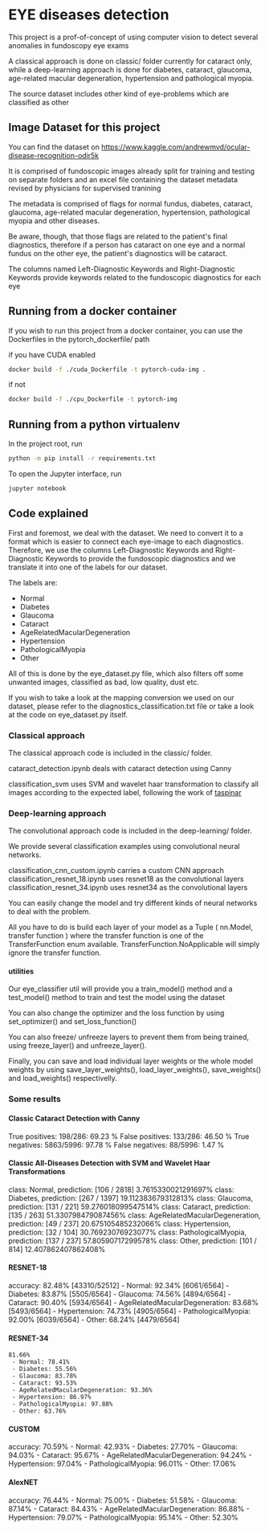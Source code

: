 # EYE diseases detection

This project is a prof-of-concept of using computer vision to detect several anomalies in fundoscopy eye exams

A classical approach is done on classic/ folder currently for cataract only, while a deep-learning approach is done for
diabetes, cataract, glaucoma, age-related macular degeneration, hypertension and pathological myopia.

The source dataset includes other kind of eye-problems which are classified as other


## Image Dataset for this project

You can find the dataset on https://www.kaggle.com/andrewmvd/ocular-disease-recognition-odir5k

It is comprised of fundoscopic images already split for training and testing on separate folders and an excel file containing 
the dataset metadata revised by physicians for supervised tranining

The metadata is comprised of flags for normal fundus, diabetes, cataract, glaucoma, age-related macular degeneration, hypertension, pathological myopia and other diseases.

Be aware, though, that those flags are related to the patient's final diagnostics, therefore if a person has cataract on one eye and a normal fundus on the other eye, the patient's diagnostics will be cataract.

The columns named Left-Diagnostic Keywords and Right-Diagnostic Keywords provide keywords related to the fundoscopic diagnostics for each eye


## Running from a docker container

If you wish to run this project from a docker container, you can use the Dockerfiles in the pytorch_dockerfile/ path

if you have CUDA enabled
```sh
docker build -f ./cuda_Dockerfile -t pytorch-cuda-img .
```

if not
```sh
docker build -f ./cpu_Dockerfile -t pytorch-img
```


## Running from a python virtualenv 

In the project root, run

```sh
python -m pip install -r requirements.txt
```

To open the Jupyter interface, run

```sh
jupyter notebook
```

## Code explained

First and foremost, we deal with the dataset. We need to convert it to a format which is easier to connect each eye-image to each diagnostics. 
Therefore, we use the columns Left-Diagnostic Keywords and Right-Diagnostic Keywords to provide the fundoscopic diagnostics and we translate it
into one of the labels for our dataset.

The labels are:

- Normal
- Diabetes
- Glaucoma
- Cataract
- AgeRelatedMacularDegeneration
- Hypertension
- PathologicalMyopia
- Other

All of this is done by the eye_dataset.py file, which also filters off some unwanted images, classified as bad, low quality, dust etc.

If you wish to take a look at the mapping conversion we used on our dataset, please refer to the diagnostics_classification.txt file or
take a look at the code on eye_dataset.py itself.

### Classical approach

The classical approach code is included in the classic/ folder.

cataract_detection.ipynb deals with cataract detection using Canny

classification_svm uses SVM and wavelet haar transformation to classify all images according to the expected label, following the work of [taspinar](
https://github.com/taspinar/siml/blob/master/notebooks/WV4%20-%20Classification%20of%20ECG%20signals%20using%20the%20Discrete%20Wavelet%20Transform.ipynb)


### Deep-learning approach

The convolutional approach code is included in the deep-learning/ folder.

We provide several classification examples using convolutional neural networks. 


classification_cnn_custom.ipynb carries a custom CNN approach
classification_resnet_18.ipynb uses resnet18 as the convolutional layers
classification_resnet_34.ipynb uses resnet34 as the convolutional layers

You can easily change the model and try different kinds of neural networks to deal with the problem.

All you have to do is build each layer of your model as a Tuple ( nn.Model, transfer function ) where
the transfer function is one of the TransferFunction enum available. TransferFunction.NoApplicable will simply ignore the transfer function.

#### utilities

Our eye_classifier util will provide you a train_model() method and a test_model() method to train and test the model using the dataset

You can also change the optimizer and the loss function by using set_optimizer() and set_loss_function()

You can also freeze/ unfreeze layers to prevent them from being trained, using freeze_layer() and unfreeze_layer().

Finally, you can save and load individual layer weights or the whole model weights by using save_layer_weights(), load_layer_weights(),
save_weights() and load_weights() respectivelly.

### Some results

#### Classic Cataract Detection with Canny

True positives: 198/286: 69.23 %
False positives: 133/286: 46.50 %
True negatives: 5863/5996: 97.78 %
False negatives: 88/5996: 1.47 %

#### Classic All-Diseases Detection with SVM and Wavelet Haar Transformations

class: Normal, prediction: [106 / 2818] 3.7615330021291697%
class: Diabetes, prediction: [267 / 1397] 19.112383679312813%
class: Glaucoma, prediction: [131 / 221] 59.276018099547514%
class: Cataract, prediction: [135 / 263] 51.330798479087456%
class: AgeRelatedMacularDegeneration, prediction: [49 / 237] 20.675105485232066%
class: Hypertension, prediction: [32 / 104] 30.76923076923077%
class: PathologicalMyopia, prediction: [137 / 237] 57.80590717299578%
class: Other, prediction: [101 / 814] 12.407862407862408%



#### RESNET-18

accuracy: 82.48% [43310/52512]
	 - Normal: 92.34% [6061/6564]
	 - Diabetes: 83.87% [5505/6564]
	 - Glaucoma: 74.56% [4894/6564]
	 - Cataract: 90.40% [5934/6564]
	 - AgeRelatedMacularDegeneration: 83.68% [5493/6564]
	 - Hypertension: 74.73% [4905/6564]
	 - PathologicalMyopia: 92.00% [6039/6564]
	 - Other: 68.24% [4479/6564]

#### RESNET-34

	81.66%
	 - Normal: 78.41%
	 - Diabetes: 55.56%
	 - Glaucoma: 83.78%
	 - Cataract: 93.53%
	 - AgeRelatedMacularDegeneration: 93.36%
	 - Hypertension: 86.97%
	 - PathologicalMyopia: 97.88%
	 - Other: 63.76%

#### CUSTOM 

accuracy: 70.59%
	 - Normal: 42.93%
	 - Diabetes: 27.70%
	 - Glaucoma: 94.03%
	 - Cataract: 95.67%
	 - AgeRelatedMacularDegeneration: 94.24%
	 - Hypertension: 97.04%
	 - PathologicalMyopia: 96.01%
	 - Other: 17.06%

#### AlexNET

accuracy: 76.44%
	 - Normal: 75.00%
	 - Diabetes: 51.58%
	 - Glaucoma: 87.14%
	 - Cataract: 84.43%
	 - AgeRelatedMacularDegeneration: 86.88%
	 - Hypertension: 79.07%
	 - PathologicalMyopia: 95.14%
	 - Other: 52.30%
